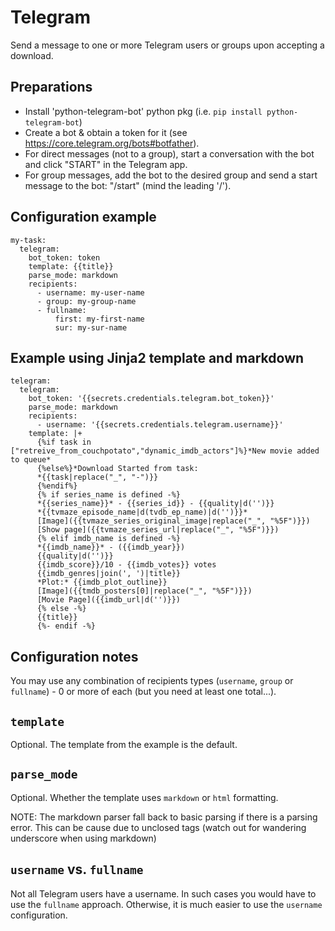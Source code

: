 # Telegram
Send a message to one or more Telegram users or groups upon accepting a download.


## Preparations
* Install 'python-telegram-bot' python pkg (i.e. `pip install python-telegram-bot`)
* Create a bot & obtain a token for it (see https://core.telegram.org/bots#botfather).
* For direct messages (not to a group), start a conversation with the bot and click "START" in the Telegram app.
* For group messages, add the bot to the desired group and send a start message to the bot: "/start" (mind the
  leading '/').


## Configuration example
```
my-task:
  telegram:
    bot_token: token
    template: {{title}}
    parse_mode: markdown
    recipients:
      - username: my-user-name
      - group: my-group-name
      - fullname:
          first: my-first-name
          sur: my-sur-name
```

## Example using Jinja2 template and markdown
```
telegram:
  telegram:
    bot_token: '{{secrets.credentials.telegram.bot_token}}'
    parse_mode: markdown
    recipients:
      - username: '{{secrets.credentials.telegram.username}}'
    template: |+
      {%if task in ["retreive_from_couchpotato","dynamic_imdb_actors"]%}*New movie added to queue*
      {%else%}*Download Started from task:
      *{{task|replace("_", "-")}}
      {%endif%}
      {% if series_name is defined -%}
      *{{series_name}}* - {{series_id}} - {{quality|d('')}}
      *{{tvmaze_episode_name|d(tvdb_ep_name)|d('')}}*
      [Image]({{tvmaze_series_original_image|replace("_", "%5F")}})
      [Show page]({{tvmaze_series_url|replace("_", "%5F")}})
      {% elif imdb_name is defined -%}
      *{{imdb_name}}* - ({{imdb_year}})
      {{quality|d('')}}
      {{imdb_score}}/10 - {{imdb_votes}} votes
      {{imdb_genres|join(', ')|title}} 
      *Plot:* {{imdb_plot_outline}}
      [Image]({{tmdb_posters[0]|replace("_", "%5F")}})
      [Movie Page]({{imdb_url|d('')}})
      {% else -%}
      {{title}}
      {%- endif -%}
```

## Configuration notes
You may use any combination of recipients types (`username`, `group` or `fullname`) - 0 or more of each (but you
need at least one total...).


## `template`
Optional. The template from the example is the default.

## `parse_mode`
Optional. Whether the template uses `markdown` or `html` formatting. 

NOTE: The markdown parser fall back to basic parsing if there is a parsing error. This can be cause due to unclosed tags (watch out for wandering underscore when using markdown)

## `username` vs. `fullname`
Not all Telegram users have a username. In such cases you would have to use the `fullname` approach. Otherwise, it
is much easier to use the `username` configuration.
